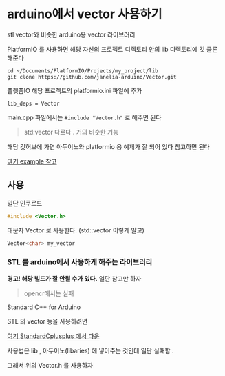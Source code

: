 # arduino에서 vector 사용하기
stl vector와 비슷한 arduino용 vector 라이브러리 

PlatformIO 를 사용하면 해당 자신의 프로젝트 디렉토리 안의 lib 디렉토리에 깃 클론 해준다   

```
cd ~/Documents/PlatformIO/Projects/my_project/lib
git clone https://github.com/janelia-arduino/Vector.git
```

플랫폼IO 해당 프로젝트의 platformio.ini 파일에 추가
```
lib_deps = Vector
```

main.cpp 파일에서는 `#include "Vector.h"` 로 해주면 된다  

> std:vector 다르다 . 거의 비슷한 기능

해당 깃허브에 가면 아두이노와 platformio 용 예제가 잘 되어 있다 참고하면 된다   

[여기 example 참고](https://github.com/janelia-arduino/Vector.git) 


## 사용

일단 인쿠르드
```cpp
#include <Vector.h>
```

대문자 Vector 로 사용한다. (std::vector<char> 이렇게 말고)  
```cpp
Vector<char> my_vector
```



### STL 를 arduino에서 사용하게 해주는 라이브러리 

**경고! 해당 빌드가 잘 안될 수가 있다.**  일단 참고만 하자  

> opencr에서는 실패

Standard C++ for Arduino  

STL 의 vector 등을 사용하려면  

[여기 StandardCplusplus 에서 다운](https://github.com/maniacbug/StandardCplusplus)   

사용법은 lib , 아두이노(libaries) 에 넣어주는 것인데 일단 실패함 . 

그래서 위의 Vector.h 를 사용하자


